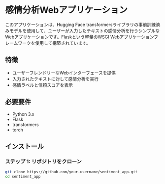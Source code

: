 # 感情分析Webアプリケーション

このアプリケーションは、Hugging Face transformersライブラリの事前訓練済みモデルを使用して、ユーザーが入力したテキストの感情分析を行うシンプルなWebアプリケーションです。Flaskという軽量のWSGI Webアプリケーションフレームワークを使用して構築されています。

## 特徴

- ユーザーフレンドリーなWebインターフェースを提供
- 入力されたテキストに対して感情分析を実行
- 感情ラベルと信頼スコアを表示

## 必要要件

- Python 3.x
- Flask
- transformers
- torch

## インストール

### ステップ 1: リポジトリをクローン

```bash
git clone https://github.com/your-username/sentiment_app.git
cd sentiment_app

